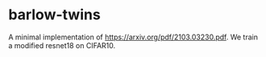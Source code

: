 # barlow-twins
A minimal implementation of https://arxiv.org/pdf/2103.03230.pdf.
We train a modified resnet18 on CIFAR10.

